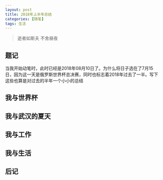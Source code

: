 ```yaml
---
layout: post
title: 2018年上半年总结
categories: [随笔]
tags: 生活
---
```


> 逝者如斯夫 不舍昼夜

## 题记

当我开始动笔时，此时已经是2018年08月10日了。为什么将日子选在了7月15日，因为这一天是俄罗斯世界杯总决赛，同时也标志着2018年过去了一半。写下这些也算是对过去的半年一个小小的总结

## 我与世界杯

## 我与武汉的夏天

## 我与工作

## 我与生活

## 后记
